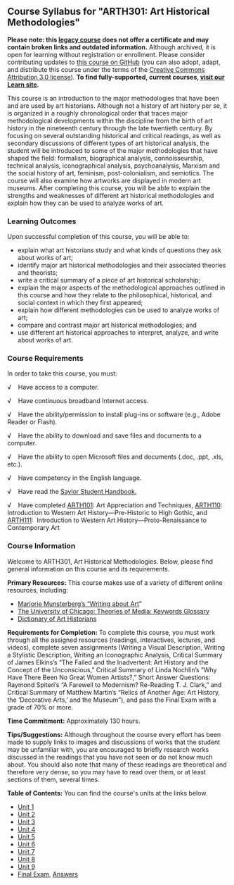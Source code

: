 Course Syllabus for "ARTH301: Art Historical Methodologies"
-----------------------------------------------------------

**Please note: this [legacy course](https://sayloracademy.zendesk.com/hc/en-us/articles/206089967) does not offer a certificate and may contain 
broken links and outdated information.** Although archived, it is open 
for learning without registration or enrollment. Please consider contributing 
updates to [this course on GitHub](https://github.com/saylordotorg/course_arth301) 
(you can also adopt, adapt, and distribute this course under the terms of 
the [Creative Commons Attribution 3.0 license](http://creativecommons.org/licenses/by/3.0/)). **To find fully-supported, current courses, [visit our 
Learn site](https://learn.saylor.org).**

This course is an introduction to the major methodologies that have been
and are used by art historians. Although not a history of art history
per se, it is organized in a roughly chronological order that traces
major methodological developments within the discipline from the birth
of art history in the nineteenth century through the late twentieth
century. By focusing on several outstanding historical and critical
readings, as well as secondary discussions of different types of art
historical analysis, the student will be introduced to some of the major
methodologies that have shaped the field: formalism, biographical
analysis, connoisseurship, technical analysis, iconographical analysis,
psychoanalysis, Marxism and the social history of art, feminism,
post-colonialism, and semiotics. The course will also examine how
artworks are displayed in modern art museums. After completing this
course, you will be able to explain the strengths and weaknesses of
different art historical methodologies and explain how they can be used
to analyze works of art.

### Learning Outcomes

Upon successful completion of this course, you will be able to:

-   explain what art historians study and what kinds of questions they
    ask about works of art;
-   identify major art historical methodologies and their associated
    theories and theorists;
-   write a critical summary of a piece of art historical scholarship;
-   explain the major aspects of the methodological approaches outlined
    in this course and how they relate to the philosophical, historical,
    and social context in which they first appeared;
-   explain how different methodologies can be used to analyze works of
    art;
-   compare and contrast major art historical methodologies; and 
-   use different art historical approaches to interpret, analyze, and
    write about works of art.

### Course Requirements

In order to take this course, you must:  
  
 √    Have access to a computer.  
  
 √    Have continuous broadband Internet access.  
  
 √    Have the ability/permission to install plug-ins or software (e.g.,
Adobe Reader or Flash).  
  
 √    Have the ability to download and save files and documents to a
computer.  
  
 √    Have the ability to open Microsoft files and documents (.doc,
.ppt, .xls, etc.).  
  
 √    Have competency in the English language.

√    Have read the [Saylor Student
Handbook.](https://resources.saylor.org/archived/wp-content/uploads/2012/05/Saylor-StudentHandbook.pdf)

√    Have completed [ARTH101](http://www.saylor.org/courses/arth101/):
Art Appreciation and Techniques,
[ARTH110](http://www.saylor.org/arth110): Introduction to Western Art
History—Pre-Historic to High Gothic, and
[ARTH111](http://www.saylor.org/courses/arth111/):  Introduction to
Western Art History—Proto-Renaissance to Contemporary Art

### Course Information

Welcome to ARTH301, Art Historical Methodologies. Below, please find
general information on this course and its requirements.

**Primary Resources:** This course makes use of a variety of different
online resources, including:

-   [Marjorie Munsterberg’s “Writing about
    Art](http://www.writingaboutart.org/index.html)”
-   [The University of Chicago: Theories of Media: Keywords
    Glossary](http://csmt.uchicago.edu/glossary2004/navigation.htm)
-   [Dictionary of Art
    Historians](http://www.dictionaryofarthistorians.org/index.htm)

**Requirements for Completion:** To complete this course, you must work
through all the assigned resources (readings, interactives, lectures,
and videos), complete seven assignments (Writing a Visual Description,
Writing a Stylistic Description, Writing an Iconographic Analysis,
Critical Summary of James Elkins’s “The Failed and the Inadvertent: Art
History and the Concept of the Unconscious,” Critical Summary of Linda
Nochlin’s “Why Have There Been No Great Women Artists?,” Short Answer
Questions: Raymond Spiteri’s “A Farewell to Modernism? Re-Reading T. J.
Clark,” and Critical Summary of Matthew Martin’s “Relics of Another Age:
Art History, the ‘Decorative Arts,’ and the Museum”), and pass the Final
Exam with a grade of 70% or more.

**Time Commitment:** Approximately 130 hours.

**Tips/Suggestions:** Although throughout the course every effort has
been made to supply links to images and discussions of works that the
student may be unfamiliar with, you are encouraged to briefly research
works discussed in the readings that you have not seen or do not know
much about. You should also note that many of these readings are
theoretical and therefore very dense, so you may have to read over them,
or at least sections of them, several times.

**Table of Contents:** You can find the course's units at the links below.

- [Unit 1](https://legacy.saylor.org/arth301/Unit01/)
- [Unit 2](https://legacy.saylor.org/arth301/Unit02/)
- [Unit 3](https://legacy.saylor.org/arth301/Unit03/)
- [Unit 4](https://legacy.saylor.org/arth301/Unit04/)
- [Unit 5](https://legacy.saylor.org/arth301/Unit05/)
- [Unit 6](https://legacy.saylor.org/arth301/Unit06/)
- [Unit 7](https://legacy.saylor.org/arth301/Unit07/)
- [Unit 8](https://legacy.saylor.org/arth301/Unit08/)
- [Unit 9](https://legacy.saylor.org/arth301/Unit09/)
- [Final Exam](http://saylordotorg.github.io/LegacyExams/ARTH/ARTH301/ARTH301-FinalExam.html), [Answers](http://saylordotorg.github.io/LegacyExams/ARTH/ARTH301/ARTH301-FinalExam-Answers.html)
